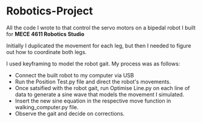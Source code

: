 # Robotics-Project

All the code I wrote to that control the servo motors on a bipedal robot I built for **MECE 4611 Robotics Studio** 

Initially I duplicated the movement for each leg, but then I needed to figure out how to coordinate both legs.

I used keyframing to model the robot gait. My process was as follows:
- Connect the built robot to my computer via USB
- Run the Position Test.py file and direct the robot's movements.
- Once satsified with the robot gait, run Optimise Line.py on each line of data to generate a sine wave that models the movement I simulated.
- Insert the new sine equation in the respective move function in walking_computer.py file.
- Observe the gait and decide on corrections.

